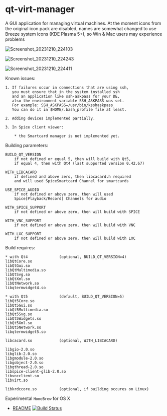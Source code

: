 qt-virt-manager
=================

A GUI application for managing virtual machines.
At the moment icons from the original icon pack are disabled, names are somewhat changed to use Breeze system icons (KDE Plasma 5+), so Win & Mac users may experience problems

![Screenshot_20231210_224103](https://github.com/paaspaas00/qt-virt-manager/assets/151774837/d59304cc-7b53-4275-b963-e44df025d97a)

![Screenshot_20231210_224243](https://github.com/paaspaas00/qt-virt-manager/assets/151774837/76d26d4a-3c83-4447-8c36-b5cdfe8c28b3)

![Screenshot_20231210_224411](https://github.com/paaspaas00/qt-virt-manager/assets/151774837/157cab3d-09ff-4846-8418-658485f52cb5)


Known issues:

    1. If failures occur in connections that are using ssh,
       you must ensure that in the system installed ssh
       and an application like ssh-askpass for your DE,
       also the environment variable SSH_ASKPASS was set.
       For example: SSH_ASKPASS=/usr/bin/ksshaskpass
       You can do it in $HOME/.bash_profile file at least.

    2. Adding devices implemented partially.

    3. In Spice client viewer:

        * the Smartcard manager is not implemented yet.

Building parameters:

    BUILD_QT_VERSION
        if not defined or equal 5, then will build with Qt5,
        if equal 4, then with Qt4 (last supported version 0.42.67)

    WITH_LIBCACARD
        if defined and above zero, then libcacard.h required
        and will used SpiceSmartcard Channel for smartcards

    USE_SPICE_AUDIO
        if not defined or above zero, then will used
        Spice[Playback/Record] Channels for audio

    WITH_SPICE_SUPPORT
        if not defined or above zero, then will build with SPICE

    WITH_VNC_SUPPORT
        if not defined or above zero, then will build with VNC

    WITH_LXC_SUPPORT
        if not defined or above zero, then will build with LXC

Build requires:

    * with Qt4              (optional, BUILD_QT_VERSION=4)
    libQtCore.so
    libQtGui.so
    libQtMultimedia.so
    libQtSvg.so
    libQtXml.so
    libQtNetwork.so
    libqtermwidget4.so

    * with Qt5              (default, BUILD_QT_VERSION=5)
    libQt5Core.so
    libQt5Gui.so
    libQt5Multimedia.so
    libQt5Svg.so
    libQt5Widgets.so
    libQt5Xml.so
    libQt5Network.so
    libqtermwidget5.so

    libcacard.so            (optional, WITH_LIBCACARD)

    libgio-2.0.so
    libglib-2.0.so
    libgmodule-2.0.so
    libgobject-2.0.so
    libgthread-2.0.so
    libspice-client-glib-2.0.so
    libvncclient.so
    libvirt.so

    libkrdccore.so          (optional, if building occures on Linux)

Experimental `HomeBrew` for OS X

  * [README](https://github.com/F1ash/homebrew-qt-virt-manager) [![Build Status](https://travis-ci.org/F1ash/qt-virt-manager.svg?branch=master)](https://travis-ci.org/F1ash/qt-virt-manager)


